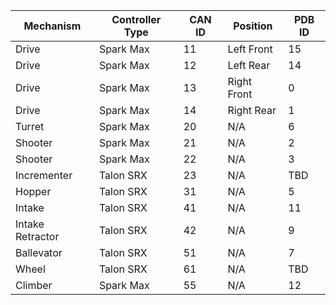 | Mechanism        | Controller Type | CAN ID | Position    | PDB ID |
| ---------------- | --------------- | ------ | ----------- | ------ |
| Drive            | Spark Max       | 11     | Left Front  | 15     |
| Drive            | Spark Max       | 12     | Left Rear   | 14     |
| Drive            | Spark Max       | 13     | Right Front | 0      |
| Drive            | Spark Max       | 14     | Right Rear  | 1      |
| Turret           | Spark Max       | 20     | N/A         | 6      |
| Shooter          | Spark Max       | 21     | N/A         | 2      |
| Shooter          | Spark Max       | 22     | N/A         | 3      |
| Incrementer      | Talon SRX       | 23     | N/A         | TBD    |
| Hopper           | Talon SRX       | 31     | N/A         | 5      |
| Intake           | Talon SRX       | 41     | N/A         | 11     |
| Intake Retractor | Talon SRX       | 42     | N/A         | 9      |
| Ballevator       | Talon SRX       | 51     | N/A         | 7      |
| Wheel            | Talon SRX       | 61     | N/A         | TBD    |
| Climber          | Spark Max       | 55     | N/A         | 12     |
